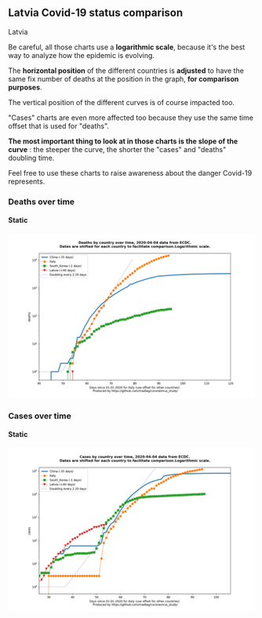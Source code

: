 ## Latvia Covid-19 status comparison 

Latvia



Be careful, all those charts use a **logarithmic scale**, because it's the best way to analyze how the epidemic is evolving.
 
The **horizontal position** of the different countries is **adjusted** to have the same fix number of deaths at the position in the graph, **for comparison purposes**.

The vertical position of the different curves is of course impacted too.

"Cases" charts are even more affected too because they use the same time offset that is used for "deaths".

**The most important thing to look at in those charts is the slope of the curve** : the steeper the curve, the shorter the "cases" and "deaths" doubling time.

Feel free to use these charts to raise awareness about the danger Covid-19 represents. 


 
### Deaths over time
 
#### Static
![Latvia covid-19 deaths static chart](https://raw.githubusercontent.com/madlag/coronavirus_study/master/notebooks/graphs/2020-04-04/countries/Latvia/2020-04-04_Latvia_deaths.png "Latvia covid-19 deaths static chart")   

 
### Cases over time
 
#### Static
![Latvia covid-19 cases static chart](https://raw.githubusercontent.com/madlag/coronavirus_study/master/notebooks/graphs/2020-04-04/countries/Latvia/2020-04-04_Latvia_cases.png "Latvia covid-19 cases static chart")   

